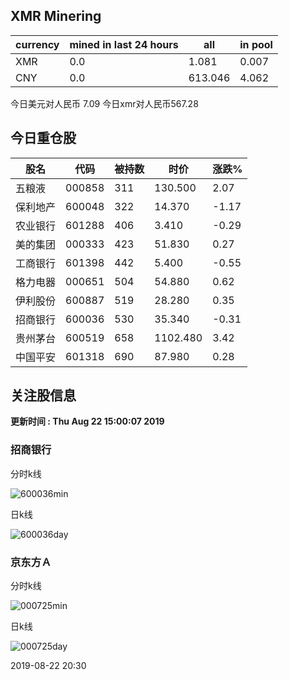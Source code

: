 ## XMR Minering

|currency|mined in last 24 hours|all|in pool|
|---|---|---|---|
|XMR|0.0|1.081|0.007|
|CNY|0.0|613.046|4.062|

今日美元对人民币 7.09	今日xmr对人民币567.28


## 今日重仓股 

|股名|代码|被持数|时价|涨跌%|
|---|---|---|---|---|
|五粮液|000858|311|130.500|2.07|
|保利地产|600048|322|14.370|-1.17|
|农业银行|601288|406|3.410|-0.29|
|美的集团|000333|423|51.830|0.27|
|工商银行|601398|442|5.400|-0.55|
|格力电器|000651|504|54.880|0.62|
|伊利股份|600887|519|28.280|0.35|
|招商银行|600036|530|35.340|-0.31|
|贵州茅台|600519|658|1102.480|3.42|
|中国平安|601318|690|87.980|0.28|

## 关注股信息
**更新时间 : Thu Aug 22 15:00:07 2019**
### 招商银行 
分时k线

![600036min](http://image.sinajs.cn/newchart/min/n/sh600036.gif)

日k线

![600036day](http://image.sinajs.cn/newchart/daily/n/sh600036.gif)

### 京东方Ａ 
分时k线

![000725min](http://image.sinajs.cn/newchart/min/n/sz000725.gif)

日k线

![000725day](http://image.sinajs.cn/newchart/daily/n/sz000725.gif)

2019-08-22 20:30